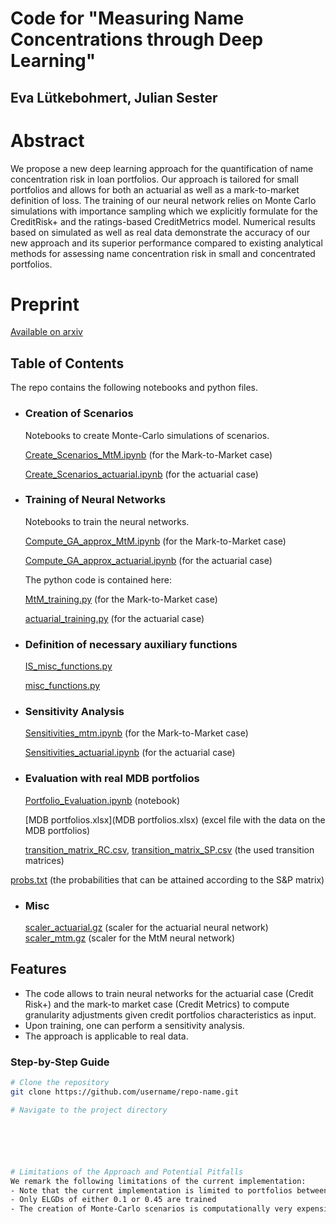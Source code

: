 
# Code for "Measuring Name Concentrations through Deep Learning"

## Eva Lütkebohmert, Julian Sester

# Abstract
We propose a new deep learning approach for the quantification of name concentration risk in loan portfolios. Our approach is tailored for small portfolios and allows for both an actuarial as well as a mark-to-market definition of loss. The training of our neural network relies on Monte Carlo simulations with importance sampling which we explicitly formulate for the CreditRisk+ and the ratings-based CreditMetrics model. Numerical results based on simulated as well as real data demonstrate the accuracy of our new approach and its superior performance compared to existing analytical methods for assessing name concentration risk in small and concentrated portfolios. 

# Preprint
[Available on arxiv](https://arxiv.org/abs/2403.16525)

## Table of Contents
The repo contains the following notebooks and python files.

- ### Creation of Scenarios
	Notebooks to create Monte-Carlo simulations of scenarios.

	[Create_Scenarios_MtM.ipynb](Create_Scenarios_MtM.ipynb) (for the Mark-to-Market case)

	[Create_Scenarios_actuarial.ipynb](Create_Scenarios_actuarial.ipynb) (for the actuarial case)
- ### Training of Neural Networks
	Notebooks to train the neural networks.

	[Compute_GA_approx_MtM.ipynb](Compute_GA_approx_MtM.ipynb) (for the Mark-to-Market case)

	[Compute_GA_approx_actuarial.ipynb](Compute_GA_approx_actuarial.ipynb) (for the actuarial case)

	The python code is contained here: 

	[MtM_training.py](MtM_training.py) (for the Mark-to-Market case)

	[actuarial_training.py](actuarial_training.py) (for the actuarial case)
- ### Definition of necessary auxiliary functions
	[IS_misc_functions.py](IS_misc_functions.py)

	[misc_functions.py](misc_functions.py)
- ### Sensitivity Analysis
	[Sensitivities_mtm.ipynb](Sensitivities_mtm.ipynb) (for the Mark-to-Market case)

	[Sensitivities_actuarial.ipynb](Sensitivities_actuarial.ipynb) (for the actuarial case)
- ### Evaluation with real MDB portfolios
	[Portfolio_Evaluation.ipynb](Portfolio_Evaluation.ipynb) (notebook)

	[MDB portfolios.xlsx](MDB portfolios.xlsx) (excel file with the data on the MDB portfolios)

	[transition_matrix_RC.csv](transition_matrix_RC.csv), [transition_matrix_SP.csv](transition_matrix_SP.csv) (the used transition matrices)
	
[probs.txt](probs.txt) (the probabilities that can be attained according to the S&P matrix)
	
- ### Misc
	[scaler_actuarial.gz](scaler_actuarial.gz) (scaler for the actuarial neural network)
	[scaler_mtm.gz](scaler_mtm.gz) (scaler for the MtM neural network)



## Features
- The code allows to train neural networks for the actuarial case (Credit Risk+) and the mark-to market case (Credit Metrics) to compute granularity adjustments given credit portfolios characteristics as input.
- Upon training, one can perform a sensitivity analysis.
- The approach is applicable to real data.

### Step-by-Step Guide
```bash
# Clone the repository
git clone https://github.com/username/repo-name.git

# Navigate to the project directory






# Limitations of the Approach and Potential Pitfalls
We remark the following limitations of the current implementation:
- Note that the current implementation is limited to portfolios between 10 and 100 obligors
- Only ELGDs of either 0.1 or 0.45 are trained
- The creation of Monte-Carlo scenarios is computationally very expensive
